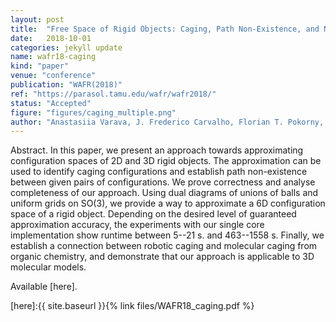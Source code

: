 ```yaml
---
layout: post
title:  "Free Space of Rigid Objects: Caging, Path Non-Existence, and Narrow Passage Detection"
date:   2018-10-01
categories: jekyll update
name: wafr18-caging
kind: "paper"
venue: "conference"
publication: "WAFR(2018)"
ref: "https://parasol.tamu.edu/wafr/wafr2018/"
status: "Accepted"
figure: "figures/caging_multiple.png"
author: "Anastasiia Varava, J. Frederico Carvalho, Florian T. Pokorny, and Danica Kragic"
---
```


Abstract. In this paper, we present an approach towards approximating configuration spaces of 2D and 3D rigid objects. The approximation can be used to identify caging configurations and establish path non-existence between given pairs of configurations. We prove correctness and analyse completeness of our approach. Using dual diagrams of unions of balls and uniform grids on SO(3), we provide a way to approximate a 6D configuration space of a rigid object. Depending on the desired level of guaranteed approximation accuracy, the experiments with our single core implementation show runtime between 5--21 s. and 463--1558 s.  Finally, we establish a connection between robotic caging and molecular caging from organic chemistry, and demonstrate that our approach is applicable to 3D molecular models.

Available [here].

[here]:{{ site.baseurl }}{% link files/WAFR18_caging.pdf %}
